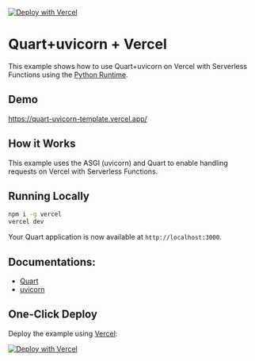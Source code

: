 [![Deploy with Vercel](https://vercel.com/button)](https://vercel.com/new/clone?repository-url=https://github.com/imperialwool/quart-uvicorn-example-vercel&project-name=quart-uvicorn-example&repository-name=quart-uvicorn-example-vercel)

# Quart+uvicorn + Vercel

This example shows how to use Quart+uvicorn on Vercel with Serverless Functions using the [Python Runtime](https://vercel.com/docs/concepts/functions/serverless-functions/runtimes/python).

## Demo

https://quart-uvicorn-template.vercel.app/

## How it Works

This example uses the ASGI (uvicorn) and Quart to enable handling requests on Vercel with Serverless Functions.

## Running Locally

```bash
npm i -g vercel
vercel dev
```

Your Quart application is now available at `http://localhost:3000`.

## Documentations:

- [Quart](https://quart.palletsprojects.com/en/latest/)
- [uvicorn](https://www.uvicorn.org/)
  
## One-Click Deploy

Deploy the example using [Vercel](https://vercel.com?utm_source=github&utm_medium=readme&utm_campaign=vercel-examples):

[![Deploy with Vercel](https://vercel.com/button)](https://vercel.com/new/clone?repository-url=https://github.com/imperialwool/quart-uvicorn-example-vercel&project-name=quart-uvicorn-example&repository-name=quart-uvicorn-example-vercel)
